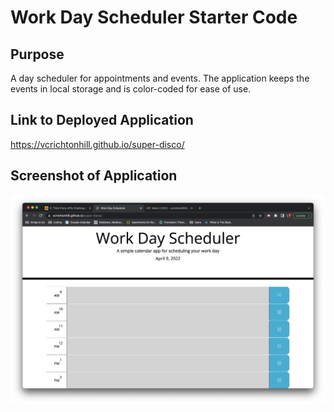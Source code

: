 # Work Day Scheduler Starter Code

## Purpose
A day scheduler for appointments and events. The application keeps the events in local storage and is color-coded for ease of use.

## Link to Deployed Application
https://vcrichtonhill.github.io/super-disco/

## Screenshot of Application

![Screenshot1](./assets/images/Screen%20Shot%202022-04-09%20at%204.46.52%20PM.png "WorkDayScheduler Screenshot")